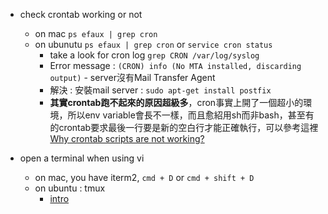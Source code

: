 * check crontab working or not
  * on mac `ps efaux | grep cron`
  * on ubunutu `ps efaux | grep cron` or `service cron status`
    * take a look for cron log `grep CRON /var/log/syslog`
    * Error message : `(CRON) info (No MTA installed, discarding output)` - server沒有Mail Transfer Agent
    * 解決 : 安裝mail server : `sudo apt-get install postfix`
    * **其實crontab跑不起來的原因超級多**，cron事實上開了一個超小的環境，所以env variable會長不一樣，而且愈紹用sh而非bash，甚至有的crontab要求最後一行要是新的空白行才能正確執行，可以參考這裡[Why crontab scripts are not working?](https://askubuntu.com/questions/23009/why-crontab-scripts-are-not-working)

* open a terminal when using vi
  * on mac, you have iterm2, `cmd + D` or `cmd + shift + D`
  * on ubuntu : tmux
    * [intro](https://larrylu.blog/tmux-33a24e595fbc)

